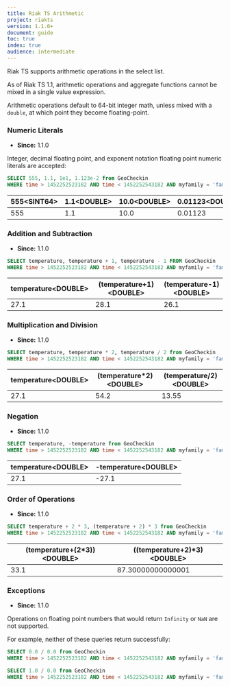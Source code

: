 ```yaml
---
title: Riak TS Arithmetic
project: riakts
version: 1.1.0+
document: guide
toc: true
index: true
audience: intermediate
---
```


Riak TS supports arithmetic operations in the select list.

As of Riak TS 1.1, arithmetic operations and aggregate functions cannot be mixed
in a single value expression.

Arithmetic operations default to 64-bit integer math, unless mixed with a
`double`, at which point they become floating-point.

### Numeric Literals

* **Since:** 1.1.0

Integer, decimal floating point, and exponent notation floating point
numeric literals are accepted:

```sql
SELECT 555, 1.1, 1e1, 1.123e-2 from GeoCheckin
WHERE time > 1452252523182 AND time < 1452252543182 AND myfamily = 'family1' AND myseries = 'series1'
```

| 555\<SINT64\> | 1.1\<DOUBLE\> | 10.0\<DOUBLE\> | 0.01123\<DOUBLE\> |
|-------------|-------------|--------------|-----------------|
| 555         | 1.1         | 10.0         | 0.01123         |

### Addition and Subtraction

* **Since:** 1.1.0

```sql
SELECT temperature, temperature + 1, temperature - 1 FROM GeoCheckin
WHERE time > 1452252523182 AND time < 1452252543182 AND myfamily = 'family1' AND myseries = 'series1'
```

| temperature\<DOUBLE\> | (temperature\+1)\<DOUBLE\> | (temperature\-1)\<DOUBLE\> |
|---------------------|-------------------------|-------------------------|
| 27.1                | 28.1                    | 26.1                    |

### Multiplication and Division

* **Since:** 1.1.0

```sql
SELECT temperature, temperature * 2, temperature / 2 from GeoCheckin
WHERE time > 1452252523182 AND time < 1452252543182 AND myfamily = 'family1' AND myseries = 'series1'
```

| temperature\<DOUBLE\> | (temperature\*2)\<DOUBLE\> | (temperature/2)\<DOUBLE\> |
|---------------------|-------------------------|-------------------------|
| 27.1                | 54.2                    | 13.55                   |

### Negation

* **Since:** 1.1.0

```sql
SELECT temperature, -temperature from GeoCheckin
WHERE time > 1452252523182 AND time < 1452252543182 AND myfamily = 'family1' AND myseries = 'series1'
```

| temperature\<DOUBLE\> | -temperature\<DOUBLE\> |
|---------------------|----------------------|
| 27.1                | -27.1                |

### Order of Operations

* **Since:** 1.1.0

```sql
SELECT temperature + 2 * 3, (temperature + 2) * 3 from GeoCheckin
WHERE time > 1452252523182 AND time < 1452252543182 AND myfamily = 'family1' AND myseries = 'series1'
```

| (temperature+(2\*3))\<DOUBLE\> | ((temperature\+2)\*3)\<DOUBLE\> |
|-----------------------------|-----------------------------|
| 33.1                        | 87.30000000000001           |


### Exceptions

* **Since:** 1.1.0

Operations on floating point numbers that would return `Infinity` or `NaN` are
not supported.

For example, neither of these queries return successfully:

```sql
SELECT 0.0 / 0.0 from GeoCheckin
WHERE time > 1452252523182 AND time < 1452252543182 AND myfamily = 'family1' AND myseries = 'series1'

SELECT 1.0 / 0.0 from GeoCheckin
WHERE time > 1452252523182 AND time < 1452252543182 AND myfamily = 'family1' AND myseries = 'series1'
```
